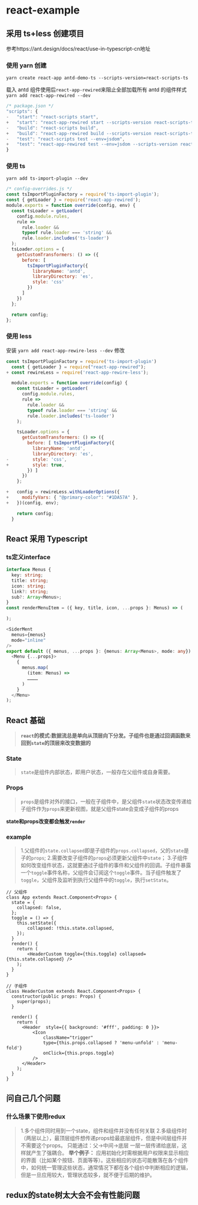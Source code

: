 # react-example

## 采用 ts+less 创建项目

参考https://ant.design/docs/react/use-in-typescript-cn地址

### 使用 yarn 创建

`yarn create react-app antd-demo-ts --scripts-version=react-scripts-ts`

载入 antd 组件使用后`react-app-rewired`来阻止全部加载所有 antd 的组件样式
`yarn add react-app-rewired --dev`

```javascript
/* package.json */
"scripts": {
-   "start": "react-scripts start",
+   "start": "react-app-rewired start --scripts-version react-scripts-ts",
-   "build": "react-scripts build",
+   "build": "react-app-rewired build --scripts-version react-scripts-ts",
-   "test": "react-scripts test --env=jsdom",
+   "test": "react-app-rewired test --env=jsdom --scripts-version react-scripts-ts",
}
```

### 使用 ts

`yarn add ts-import-plugin --dev`

```javascript
/* config-overrides.js */
const tsImportPluginFactory = require('ts-import-plugin');
const { getLoader } = require('react-app-rewired');
module.exports = function override(config, env) {
  const tsLoader = getLoader(
    config.module.rules,
    rule =>
      rule.loader &&
      typeof rule.loader === 'string' &&
      rule.loader.includes('ts-loader')
  );
  tsLoader.options = {
    getCustomTransformers: () => ({
      before: [
        tsImportPluginFactory({
          libraryName: 'antd',
          libraryDirectory: 'es',
          style: 'css'
        })
      ]
    })
  };

  return config;
};
```

### 使用 less

安装
`yarn add react-app-rewire-less --dev`
修改

```javascript
const tsImportPluginFactory = require('ts-import-plugin')
  const { getLoader } = require("react-app-rewired");
+ const rewireLess = require('react-app-rewire-less');

  module.exports = function override(config) {
    const tsLoader = getLoader(
      config.module.rules,
      rule =>
        rule.loader &&
        typeof rule.loader === 'string' &&
        rule.loader.includes('ts-loader')
    );

    tsLoader.options = {
      getCustomTransformers: () => ({
        before: [ tsImportPluginFactory({
          libraryName: 'antd',
          libraryDirectory: 'es',
-         style: 'css',
+         style: true,
        }) ]
      })
    };

+   config = rewireLess.withLoaderOptions({
+     modifyVars: { "@primary-color": "#1DA57A" },
+   })(config, env);

    return config;
  }
```

## React 采用 Typescript 

### ts定义interface
```typescript
interface Menus {
  key: string;
  title: string;
  icon: string;
  link?: string;
  sub?: Array<Menus>;
}
const renderMenuItem = ({ key, title, icon, ...props }: Menus) => (

);

```

``` typescript
<SiderMent 
  menus={menus} 
  mode="inline"
/>
export default ({ menus, ...props }: {menus: Array<Menus>, mode: any}) => (
  <Menu {...props}>
    {
      menus.map(
        (item: Menus) =>
        …………
      )
    }
  </Menu>
);
```


## React 基础
>**`react`的模式:数据流总是单向从顶层向下分发。子组件也是通过回调函数来回到`state`的顶层来改变数据的**
### State
> `state`是组件内部状态，即用户状态，一般存在父组件或自身需要。

### Props
>`props`是组件对外的接口，一般在子组件中，是父组件`state`状态改变传递给子组件作为`props`来更新视图，就是父组件state会变成子组件的props

**state和props改变都会触发`render`**

### example
>1.父组件的`state.collapsed`即是子组件的`props.collapsed`，父的`state`是子的`props`;
2.需要改变子组件的`props`必须更新父组件中`state`；
3.子组件如何改变组件状态，这就要通过子组件的事件和父组件的回调。子组件暴露一个`toggle`事件名称，父组件会订阅这个`toggle`事件。当子组件触发了`toggle`，父组件及监听到执行父组件中的`toggle`，执行`setState`。



```
// 父组件
class App extends React.Component<Props> {
  state = {
    collapsed: false,
  };
  toggle = () => {
    this.setState({
        collapsed: !this.state.collapsed,
    });
  }
  render() {
    return (
        <HeaderCustom toggle={this.toggle} collapsed={this.state.collapsed} />
    );
  }
}

// 子组件
class HeaderCustom extends React.Component<Props> {
  constructor(public props: Props) {
    super(props);
  }
 
  render() {
    return (
      <Header  style={{ background: '#fff', padding: 0 }}>
          <Icon
              className="trigger"
              type={this.props.collapsed ? 'menu-unfold' : 'menu-fold'}
              onClick={this.props.toggle}
          />
      </Header>
    );
  }
}
```


## 问自己几个问题
### 什么场景下使用redux
>1.多个组件同时用到一个state，组件和组件并没有任何关联
2.多级组件时（两层以上），最顶层组件想传递props给最底层组件，但是中间层组件并不需要这个props。
只能通过：父->中间->底层 一层一层传递给底层，这样就产生了强耦合。
**举个例子：**
应用初始化时需根据用户权限来显示相应的界面（比如某个按钮、页面等等）。这些相应的状态可能散落在各个组件中，如何统一管理这些状态，通常情况下都在各个组价中判断相应的逻辑，但是一旦应用较大，管理状态较多，就不便于后期的维护。

## redux的state树太大会不会有性能问题



